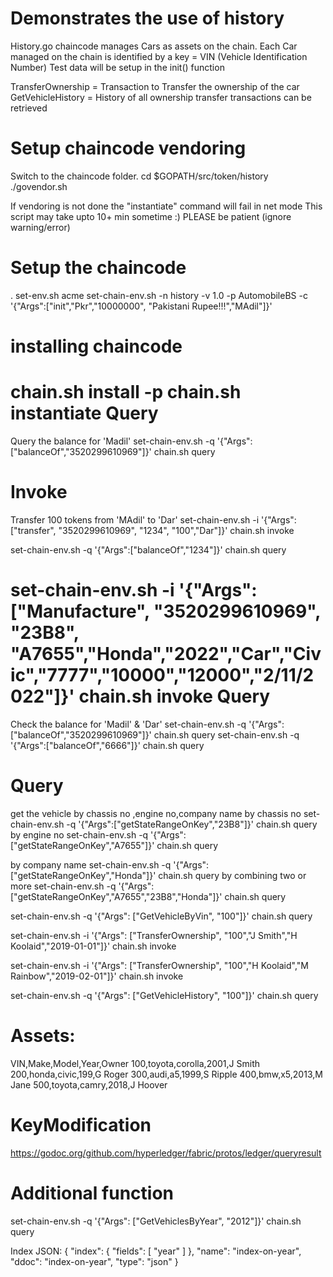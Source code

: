 Demonstrates the use of history
===============================
History.go chaincode manages Cars as assets on the chain.
Each Car managed on the chain is identified by a key = VIN (Vehicle Identification Number)
Test data will be setup in the init() function

TransferOwnership  = Transaction to Transfer the ownership of the car
GetVehicleHistory  = History of all ownership transfer transactions can be retrieved

Setup chaincode vendoring
=========================
Switch to the chaincode folder. 
cd $GOPATH/src/token/history
./govendor.sh

If vendoring is not done the "instantiate" command will fail in net mode
This script may take upto 10+ min sometime :) PLEASE be patient
(ignore warning/error)

Setup the chaincode
===================
. set-env.sh acme
set-chain-env.sh -n history  -v 1.0   -p  AutomobileBS  -c '{"Args":["init","Pkr","10000000", "Pakistani Rupee!!!","MAdil"]}'

installing chaincode
==================
 chain.sh install -p
chain.sh instantiate
Query
=====
Query the balance for 'Madil'
 set-chain-env.sh         -q   '{"Args":["balanceOf","3520299610969"]}'
 chain.sh query

Invoke
======
Transfer 100 tokens from 'MAdil' to 'Dar'
  set-chain-env.sh         -i   '{"Args":["transfer", "3520299610969", "1234", "100","Dar"]}'
  chain.sh  invoke

   set-chain-env.sh         -q   '{"Args":["balanceOf","1234"]}'
 chain.sh query

 set-chain-env.sh         -i   '{"Args":["Manufacture", "3520299610969", "23B8", "A7655","Honda","2022","Car","Civic","7777","10000","12000","2/11/2022"]}'
  chain.sh  invoke
Query
=====
Check the balance for 'Madil' & 'Dar'
 set-chain-env.sh         -q   '{"Args":["balanceOf","3520299610969"]}'
 chain.sh query
 set-chain-env.sh         -q   '{"Args":["balanceOf","6666"]}'
 chain.sh query

Query 
====
get the vehicle by chassis no ,engine no,company name
by chassis no
set-chain-env.sh         -q   '{"Args":["getStateRangeOnKey","23B8"]}'
 chain.sh query
 by engine no
 set-chain-env.sh         -q   '{"Args":["getStateRangeOnKey","A7655"]}'
 chain.sh query

 by company name
  set-chain-env.sh         -q   '{"Args":["getStateRangeOnKey","Honda"]}'
 chain.sh query
  by combining two or more
   set-chain-env.sh         -q   '{"Args":["getStateRangeOnKey","A7655","23B8","Honda"]}'
 chain.sh query




set-chain-env.sh  -q '{"Args": ["GetVehicleByVin", "100"]}'
chain.sh query

set-chain-env.sh  -i '{"Args": ["TransferOwnership", "100","J Smith","H Koolaid","2019-01-01"]}'
chain.sh invoke

set-chain-env.sh  -i '{"Args": ["TransferOwnership", "100","H Koolaid","M Rainbow","2019-02-01"]}'
chain.sh invoke

set-chain-env.sh  -q '{"Args": ["GetVehicleHistory", "100"]}'
chain.sh query

Assets:
======
VIN,Make,Model,Year,Owner
100,toyota,corolla,2001,J Smith
200,honda,civic,199,G Roger
300,audi,a5,1999,S Ripple
400,bmw,x5,2013,M Jane
500,toyota,camry,2018,J Hoover

KeyModification
===============
https://godoc.org/github.com/hyperledger/fabric/protos/ledger/queryresult

Additional function
===================
set-chain-env.sh  -q '{"Args": ["GetVehiclesByYear", "2012"]}'
chain.sh query

Index JSON:
{
    "index": {
       "fields": [
          "year"
       ]
    },
    "name": "index-on-year",
    "ddoc": "index-on-year",
    "type": "json"
 }